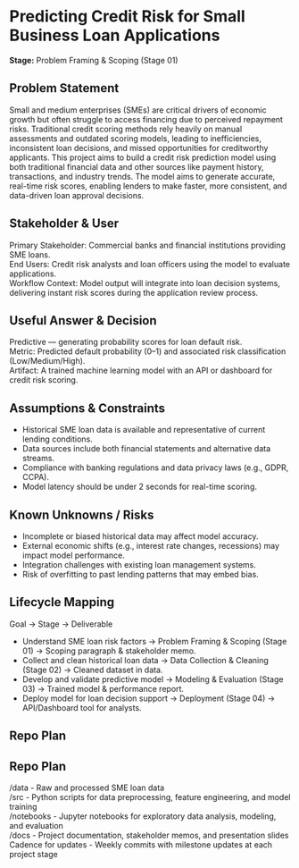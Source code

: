 # Predicting Credit Risk for Small Business Loan Applications
**Stage:** Problem Framing & Scoping (Stage 01)

## Problem Statement
Small and medium enterprises (SMEs) are critical drivers of economic growth but often struggle to access financing due to perceived repayment risks. Traditional credit scoring methods rely heavily on manual assessments and outdated scoring models, leading to inefficiencies, inconsistent loan decisions, and missed opportunities for creditworthy applicants. This project aims to build a credit risk prediction model using both traditional financial data and other sources like payment history, transactions, and industry trends. The model aims to generate accurate, real-time risk scores, enabling lenders to make faster, more consistent, and data-driven loan approval decisions.

## Stakeholder & User
Primary Stakeholder: Commercial banks and financial institutions providing SME loans.  
End Users: Credit risk analysts and loan officers using the model to evaluate applications.  
Workflow Context: Model output will integrate into loan decision systems, delivering instant risk scores during the application review process.

## Useful Answer & Decision
Predictive — generating probability scores for loan default risk.  
Metric: Predicted default probability (0–1) and associated risk classification (Low/Medium/High).  
Artifact: A trained machine learning model with an API or dashboard for credit risk scoring.

## Assumptions & Constraints
- Historical SME loan data is available and representative of current lending conditions.
- Data sources include both financial statements and alternative data streams.
- Compliance with banking regulations and data privacy laws (e.g., GDPR, CCPA).
- Model latency should be under 2 seconds for real-time scoring.

## Known Unknowns / Risks
- Incomplete or biased historical data may affect model accuracy.
- External economic shifts (e.g., interest rate changes, recessions) may impact model performance.
- Integration challenges with existing loan management systems.
- Risk of overfitting to past lending patterns that may embed bias.

## Lifecycle Mapping
Goal → Stage → Deliverable  
- Understand SME loan risk factors → Problem Framing & Scoping (Stage 01) → Scoping paragraph & stakeholder memo.  
- Collect and clean historical loan data → Data Collection & Cleaning (Stage 02) → Cleaned dataset in data.  
- Develop and validate predictive model → Modeling & Evaluation (Stage 03) → Trained model & performance report.  
- Deploy model for loan decision support → Deployment (Stage 04) → API/Dashboard tool for analysts.

## Repo Plan
## Repo Plan
/data - Raw and processed SME loan data  
/src - Python scripts for data preprocessing, feature engineering, and model training  
/notebooks - Jupyter notebooks for exploratory data analysis, modeling, and evaluation  
/docs - Project documentation, stakeholder memos, and presentation slides  
Cadence for updates - Weekly commits with milestone updates at each project stage  

